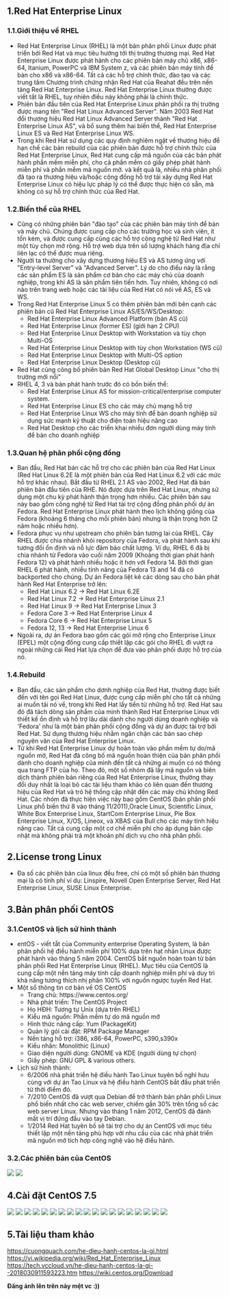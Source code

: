 ## 1.Red Hat Enterprise Linux 
### 1.1.Giới thiệu về RHEL
- Red Hat Enterprise Linux (RHEL) là một bản phân phối Linux được phát triển bởi Red Hat và mục tiêu hướng tới thị trường thương mại. Red Hat Enterprise Linux được phát hành cho các phiên bản máy chủ x86, x86-64, Itanium, PowerPC và IBM System z, và các phiên bản máy tính để bàn cho x86 và x86-64. Tất cả các hỗ trợ chính thức, đào tạo và các trung tâm Chương trình chứng nhận Red Hat của Reahat đều trên nền tảng Red Hat Enterprise Linux. Red Hat Enterprise Linux thường được viết tắt là RHEL, tuy nhiên điều này không phải là chính thức.
- Phiên bản đầu tiên của Red Hat Enterprise Linux phân phối ra thị trường được mang tên "Red Hat Linux Advanced Server". Năm 2003 Red Hat đổi thương hiệu Red Hat Linux Advanced Server thành "Red Hat Enterprise Linux AS", và bổ sung thêm hai biến thể, Red Hat Enterprise Linux ES và Red Hat Enterprise Linux WS.
- Trong khi Red Hat sử dụng các quy định nghiêm ngặt về thương hiệu để hạn chế các bản rebuild của các phiên bản được hỗ trợ chính thức của Red Hat Enterprise Linux, Red Hat cung cấp mã nguồn của các bản phát hành phần mềm miễn phí, cho cả phần mềm có giấy phép phát hành miễn phí và phần mềm mã nguồn mở. và kết quả là, nhiều nhà phân phối đã tạo ra thương hiệu và/hoặc cộng đồng hỗ trợ tái xây dựng Red Hat Enterprise Linux có hiệu lực pháp lý có thể được thực hiện có sẵn, mà không có sự hỗ trợ chính thức của Red Hat.
### 1.2.Biến thể của RHEL
- Cũng có những phiên bản "đào tạo" của các phiên bản máy tính để bàn và máy chủ. Chúng được cung cấp cho các trường học và sinh viên, ít tốn kém, và được cung cấp cùng các hỗ trợ công nghệ từ Red Hat như một tùy chọn mở rộng. Hỗ trợ web dựa trên số lượng khách hàng địa chỉ liên lạc có thể được mua riêng.
- Người ta thường cho xây dựng thương hiệu ES và AS tương ứng với "Entry-level Server" và "Advanced Server". Lý do cho điều này là rằng các sản phẩm ES là sản phẩm cơ bản cho các máy chủ của doanh nghiệp, trong khi AS là sản phẩm tiên tiến hơn. Tuy nhiên, không có nơi nào trên trang web hoặc các tài liệu của Red Hat có nói về AS, ES và WS.
- Trong Red Hat Enterprise Linux 5 có thêm phiên bản mới bên cạnh các phiên bản cũ Red Hat Enterprise Linux AS/ES/WS/Desktop:
	<ul>
	<li>Red Hat Enterprise Linux Advanced Platform (bản AS cũ)</li>
	<li>Red Hat Enterprise Linux (former ES) (giới hạn 2 CPU)</li>
	<li>Red Hat Enterprise Linux Desktop with Workstation và tùy chọn Multi-OS</li>
	<li>Red Hat Enterprise Linux Desktop with tùy chọn Workstation (WS cũ)</li>
	<li>Red Hat Enterprise Linux Desktop with Multi-OS option</li>
	<li>Red Hat Enterprise Linux Desktop (Desktop cũ)</li>
	</ul>
- Red Hat cũng công bố phiên bản Red Hat Global Desktop Linux "cho thị trường mới nổi"
- RHEL 4, 3 và bản phát hành trước đó có bốn biến thể:
	<ul>
	<li>Red Hat Enterprise Linux AS for mission-critical/enterprise computer system.</li>
	<li>Red Hat Enterprise Linux ES cho các máy chủ mạng hỗ trợ</li>
	<li>Red Hat Enterprise Linux WS cho máy tính để bàn doanh nghiệp sử dụng sức mạnh kỹ thuật cho điện toán hiệu năng cao</li>
	<li>Red Hat Desktop cho các triển khai nhiều đơn người dùng máy tính để bàn cho doanh nghiệp</li>
	</ul>
### 1.3.Quan hệ phân phối cộng đồng
- Ban đầu, Red Hat bán các hỗ trợ cho các phiên bản của Red Hat Linux (Red Hat Linux 6.2E là một phiên bản của Red Hat Linux 6.2 với các mức hỗ trợ khác nhau). Bắt đầu từ RHEL 2.1 AS vào 2002, Red Hat đã bán phiên bản đầu tiên của RHE. Nó được dựa trên Red Hat Linux, nhưng sử dụng một chu kỳ phát hành thận trọng hơn nhiều. Các phiên bản sau này bao gồm công nghệ từ Red Hat tài trợ cộng đồng phân phối dự án Fedora. Red Hat Enterprise Linux phát hành theo lịch không giống của Fedora (khoảng 6 tháng cho mỗi phiên bản) nhưng là thận trọng hơn (2 năm hoặc nhiều hơn).
- Fedora phục vụ như upstream cho phiên bản tương lai của RHEL. Cây RHEL được chia nhánh khỏi repository của Fedora, và phát hành sau khi tương đối ổn định và nỗ lực đảm bảo chất lượng. Ví dụ, RHEL 6 đã bị chia nhánh từ Fedora vào cuối năm 2009 (Khoảng thời gian phát hành Fedora 12) và phát hành nhiều hoặc ít hơn với Fedora 14. Bởi thời gian RHEL 6 phát hành, nhiều tính năng của Fedora 13 and 14 đã có backported cho chúng. Dự án Fedora liệt kê các dòng sau cho bản phát hành Red Hat Enterprise trở lên: 
	<ul>
	<li>Red Hat Linux 6.2 → Red Hat Linux 6.2E</li>
	<li>Red Hat Linux 7.2 → Red Hat Enterprise Linux 2.1</li>
	<li>Red Hat Linux 9 → Red Hat Enterprise Linux 3</li>
	<li>Fedora Core 3 → Red Hat Enterprise Linux 4</li>
	<li>Fedora Core 6 → Red Hat Enterprise Linux 5</li>
	<li>Fedora 12, 13 → Red Hat Enterprise Linux 6</li>
	</ul>
- Ngoài ra, dự án Fedora bao gồm các gói mở rộng cho Enterprise Linux (EPEL) một cộng đồng cung cấp thiết lập các gói cho RHEL đi vượt ra ngoài những cái Red Hat lựa chọn để đưa vào phân phối được hỗ trợ của nó.
### 1.4.Rebuild
- Ban đầu, các sản phẩm cho dơnh nghiệp của Red Hat, thường được biết đến với tên gọi Red Hat Linux, được cung cấp miễn phí cho tất cả nhửng ai muốn tải nó về, trong khi Red Hat lấy tiền từ những hỗ trợ. Red Hat sau đó đã tách dòng sản phẩm của mình thành Red Hat Enterprise Linux với thiết kế ổn định và hỗ trợ lâu dài dành cho người dùng doanh nghiệp và 'Fedora' như là một bản phân phối cộng đồng và dự án được tài trợ bởi Red Hat. Sử dụng thương hiệu nhằm ngăn chặn các bản sao chép nguyên văn của Red Hat Enterprise Linux. 
- Từ khi Red Hat Enterprise Linux dự hoàn toàn vào phần mềm tự do/mã nguồn mở, Red Hat đã công bố mã nguồn hoàn thiện của bản phân phối dành cho doanh nghiệp của mình đến tất cả những ai muốn có nó thông qua trang FTP của họ. Theo đó, một số nhóm đã lấy mã nguồn và biên dịch thành phiên bản riêng của Red Hat Enterprise Linux, thường thay đổi duy nhất là loại bỏ các tài liệu tham khảo có liên quan đến thương hiệu của Red Hat và trỏ hệ thống cập nhật đến các máy chủ không Red Hat. Các nhóm đã thực hiện việc này bao gồm CentOS (bản phân phối Linux phổ biến thứ 8 vào tháng 11/2011),Oracle Linux, Scientific Linux, White Box Enterprise Linux, StartCom Enterprise Linux, Pie Box Enterprise Linux, X/OS, Lineox, và XBAS của Bull cho các máy tính hiệu năng cao. Tất cả cung cấp một cơ chế miễn phí cho áp dụng bản cập nhật mà không phải trả một khoản phí dịch vụ cho nhà phân phối.
## 2.License trong Linux
- Đa số các phiên bản của linux đều free, chỉ có một số phiên bản thương mại là có tính phí ví dụ: Linspire, Novell Open Enterprise Server, Red Hat Enterprise Linux, SUSE Linux Enterprise.
## 3.Bản phân phối CentOS
### 3.1.CentOS và lịch sử hình thành
- entOS - viết tắt của Community enterprise Operating System, là bản phân phối hệ điều hành miễn phí 100% dựa trên hạt nhân Linux được phát hành vào tháng 5 năm 2004. CentOS bắt nguồn hoàn toàn từ bản phân phối Red Hat Enterprise Linux (RHEL). Mục tiêu của CentOS là cung cấp một nền tảng máy tính cấp doanh nghiệp miễn phí và duy trì khả năng tương thích nhị phân 100% với nguồn ngược tuyến Red Hat.
- Một số thông tin cơ bản về OS CentOS
	<ul>
	<li>Trang chủ: https://www.centos.org/</li>
	<li>Nhà phát triển: The CentOS Project</li>
	<li>Họ HĐH: Tương tự Unix (dựa trên RHEL)</li>
	<li>Kiểu mã nguồn: Phần mềm tự do mã nguồn mở</li>
	<li>Hình thức nâng cấp: Yum (PackageKit)</li>
	<li>Quản lý gói cài đặt: RPM Package Manager</li>
	<li>Nền tảng hỗ trợ: i386, x86-64, PowerPC, s390,s390x</li>
	<li>Kiểu nhân: Monolithic (Linux)</li>
	<li>Giao diện người dùng: GNOME và KDE (người dùng tự chọn)</li>
	<li>Giấy phép: GNU GPL & various others.</li>
	</ul>
- Lịch sử hình thành:
	<ul>
	<li>6/2006 nhà phát triển hệ điều hành Tao Linux tuyên bố nghỉ hưu cùng với dự án Tao Linux và hệ điều hành CentOS bắt đầu phát triển từ thời điểm đó.</li>
	<li>7/2010 CentOS đã vượt qua Debian để trở thành bản phân phối Linux phổ biến nhất cho các web server, chiếm gần 30% trên tổng số các web server Linux. Nhưng vào tháng 1 năm 2012, CentOS đã đánh mất vị trí đứng đầu vào tay Debian.</li>
	<li>1/2014 Red Hat tuyên bố sẽ tài trợ cho dự án CentOS với mục tiêu thiết lập một nền tảng phù hợp với nhu cầu của các nhà phát triển mã nguồn mở tích hợp công nghệ vào hệ điều hành.</li>
	</ul>

### 3.2.Các phiên bản của CentOS
<img src="https://i.imgur.com/Dw1MaM2.png">
<img src="https://i.imgur.com/XmpRiwu.png">

## 4.Cài đặt CentOS 7.5
<img src="https://i.imgur.com/VbUMc4j.png">
<img src="https://i.imgur.com/zLMO598.png">
<img src="https://i.imgur.com/vN2oZDB.png">
<img src="https://i.imgur.com/xBCiZqM.png">
<img src="https://i.imgur.com/WnU1vVV.png">
<img src="https://i.imgur.com/wyFsQmd.png">
<img src="https://i.imgur.com/NB9zeF8.png">
<img src="https://i.imgur.com/UTSyEzB.png">
<img src="https://i.imgur.com/p4PfgFm.png">
<img src="https://i.imgur.com/eVyGG92.png">
<img src="https://i.imgur.com/BUKUoLb.png">
<img src="https://i.imgur.com/HnwVI2B.png">
<img src="https://i.imgur.com/QTUETTQ.png">
<img src="https://i.imgur.com/0pf6iEO.png">
<img src="https://i.imgur.com/gmbQz3g.png">
<img src="https://i.imgur.com/kssZhTe.png">
<img src="https://i.imgur.com/OdYuEwX.png">
<img src="https://i.imgur.com/27KIVwE.png">
<img src="https://i.imgur.com/O3W7bsf.png">

## 5.Tài liệu tham khảo
https://cuongquach.com/he-dieu-hanh-centos-la-gi.html
https://vi.wikipedia.org/wiki/Red_Hat_Enterprise_Linux
https://tech.vccloud.vn/he-dieu-hanh-centos-la-gi--2018030911593223.htm
https://wiki.centos.org/Download

**Đăng ảnh lên trên này mệt vc :))**
